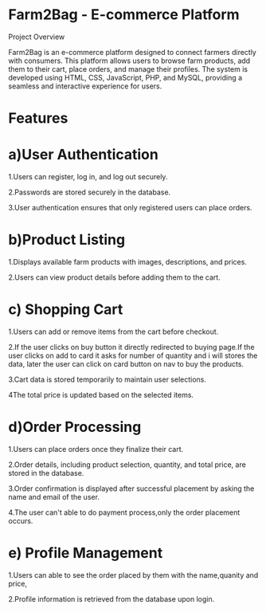 # Farm2Bag - E-commerce Platform

Project Overview

Farm2Bag is an e-commerce platform designed to connect farmers directly with consumers. This platform allows users to browse farm products, add them to their cart, place orders, and manage their profiles. The system is developed using HTML, CSS, JavaScript, PHP, and MySQL, providing a seamless and interactive experience for users.

# Features

# a)User Authentication

1.Users can register, log in, and log out securely.

2.Passwords are stored securely in the database.

3.User authentication ensures that only registered users can place orders.

# b)Product Listing

1.Displays available farm products with images, descriptions, and prices.

2.Users can view product details before adding them to the cart.

# c) Shopping Cart

1.Users can add or remove items from the cart before checkout.
    
2.If the user clicks on buy button it directly redirected to buying page.If the user clicks on add to card it asks for number of quantity and i will stores the data, later the user can click on card button on nav to buy the products.
    
3.Cart data is stored temporarily to maintain user selections.
    
4The total price is updated based on the selected items.

# d)Order Processing

1.Users can place orders once they finalize their cart.
    
2.Order details, including product selection, quantity, and total price, are stored in the database.
    
3.Order confirmation is displayed after successful placement by asking the name and email of the user.
    
4.The user can't able to do payment process,only the order placement occurs.

# e) Profile Management
    
1.Users can able to see the order placed by them with the name,quanity and price,
    
2.Profile information is retrieved from the database upon login.
